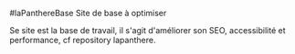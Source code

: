 #laPanthereBase
Site de base à optimiser

Se site est la base de travail, il s'agit d'améliorer son SEO, accessibilité et performance, cf repository lapanthere.
